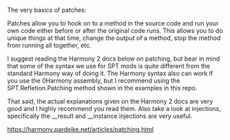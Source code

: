 The very basics of patches:

Patches allow you to hook on to a method in the source code and run your own code either before or after the original code runs. This allows you to do unique things at that time, change the output of a method, stop the method from running all together, etc.

I suggest reading the Harmony 2 docs below on patching, but bear in mind that some of the syntax we use for SPT mods is quite different from the standard Harmony way of doing it. The Harmony syntax also can work if you use the 0Harmony assembly, but I recommend using the SPT.Refletion.Patching method shown in the examples in this repo.

That said, the actual explanations given on the Harmony 2 docs are very good and I highly recommend you read them. Also take a look at injections, specifically the __result and __instance injections are very useful.

https://harmony.pardeike.net/articles/patching.html
